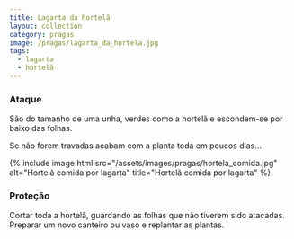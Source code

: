 ```yaml
---
title: Lagarta da hortelã
layout: collection
category: pragas
image: /pragas/lagarta_da_hortela.jpg
tags:
  - lagarta
  - hortelã
---
```


### Ataque

São do tamanho de uma unha, verdes como a hortelã e escondem-se por baixo das folhas.

Se não forem travadas acabam com a planta toda em poucos dias...

{% include image.html src="/assets/images/pragas/hortela_comida.jpg" alt="Hortelã comida por lagarta" title="Hortelã comida por lagarta" %}

### Proteção

Cortar toda a hortelã, guardando as folhas que não tiverem sido atacadas. Preparar um novo canteiro ou vaso e replantar as plantas.
